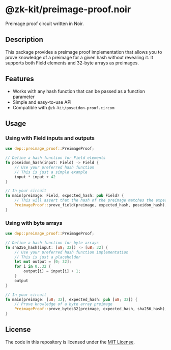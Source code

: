 # @zk-kit/preimage-proof.noir

Preimage proof circuit written in Noir.

## Description

This package provides a preimage proof implementation that allows you to prove knowledge of a preimage for a given hash without revealing it. It supports both Field elements and 32-byte arrays as preimages.

## Features

- Works with any hash function that can be passed as a function parameter
- Simple and easy-to-use API
- Compatible with `@zk-kit/poseidon-proof.circom`

## Usage

### Using with Field inputs and outputs

```rust
use dep::preimage_proof::PreimageProof;

// Define a hash function for Field elements
fn poseidon_hash(input: Field) -> Field {
    // Use your preferred hash function
    // This is just a simple example
    input * input + 42
}

// In your circuit
fn main(preimage: Field, expected_hash: pub Field) {
    // This will assert that the hash of the preimage matches the expected hash
    PreimageProof::prove_field(preimage, expected_hash, poseidon_hash);
}
```

### Using with byte arrays

```rust
use dep::preimage_proof::PreimageProof;

// Define a hash function for byte arrays
fn sha256_hash(input: [u8; 32]) -> [u8; 32] {
    // Use your preferred hash function implementation
    // This is just a placeholder
    let mut output = [0; 32];
    for i in 0..32 {
        output[i] = input[i] + 1;
    }
    output
}

// In your circuit
fn main(preimage: [u8; 32], expected_hash: pub [u8; 32]) {
    // Prove knowledge of a byte array preimage
    PreimageProof::prove_bytes32(preimage, expected_hash, sha256_hash);
}
```

## License

The code in this repository is licensed under the [MIT License](../../LICENSE).
